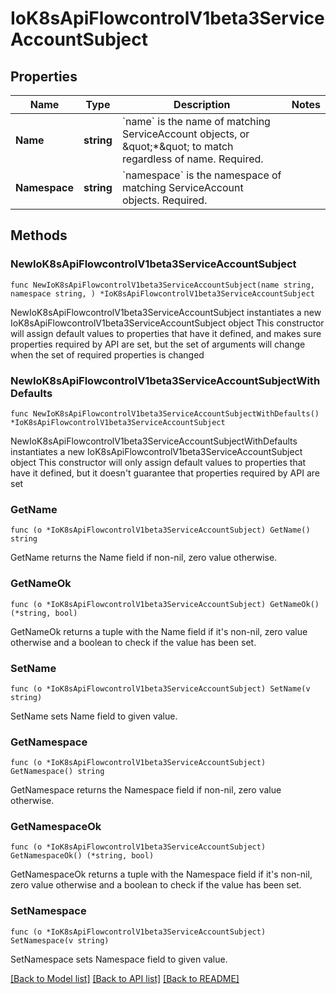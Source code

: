 # IoK8sApiFlowcontrolV1beta3ServiceAccountSubject

## Properties

Name | Type | Description | Notes
------------ | ------------- | ------------- | -------------
**Name** | **string** | &#x60;name&#x60; is the name of matching ServiceAccount objects, or \&quot;*\&quot; to match regardless of name. Required. | 
**Namespace** | **string** | &#x60;namespace&#x60; is the namespace of matching ServiceAccount objects. Required. | 

## Methods

### NewIoK8sApiFlowcontrolV1beta3ServiceAccountSubject

`func NewIoK8sApiFlowcontrolV1beta3ServiceAccountSubject(name string, namespace string, ) *IoK8sApiFlowcontrolV1beta3ServiceAccountSubject`

NewIoK8sApiFlowcontrolV1beta3ServiceAccountSubject instantiates a new IoK8sApiFlowcontrolV1beta3ServiceAccountSubject object
This constructor will assign default values to properties that have it defined,
and makes sure properties required by API are set, but the set of arguments
will change when the set of required properties is changed

### NewIoK8sApiFlowcontrolV1beta3ServiceAccountSubjectWithDefaults

`func NewIoK8sApiFlowcontrolV1beta3ServiceAccountSubjectWithDefaults() *IoK8sApiFlowcontrolV1beta3ServiceAccountSubject`

NewIoK8sApiFlowcontrolV1beta3ServiceAccountSubjectWithDefaults instantiates a new IoK8sApiFlowcontrolV1beta3ServiceAccountSubject object
This constructor will only assign default values to properties that have it defined,
but it doesn't guarantee that properties required by API are set

### GetName

`func (o *IoK8sApiFlowcontrolV1beta3ServiceAccountSubject) GetName() string`

GetName returns the Name field if non-nil, zero value otherwise.

### GetNameOk

`func (o *IoK8sApiFlowcontrolV1beta3ServiceAccountSubject) GetNameOk() (*string, bool)`

GetNameOk returns a tuple with the Name field if it's non-nil, zero value otherwise
and a boolean to check if the value has been set.

### SetName

`func (o *IoK8sApiFlowcontrolV1beta3ServiceAccountSubject) SetName(v string)`

SetName sets Name field to given value.


### GetNamespace

`func (o *IoK8sApiFlowcontrolV1beta3ServiceAccountSubject) GetNamespace() string`

GetNamespace returns the Namespace field if non-nil, zero value otherwise.

### GetNamespaceOk

`func (o *IoK8sApiFlowcontrolV1beta3ServiceAccountSubject) GetNamespaceOk() (*string, bool)`

GetNamespaceOk returns a tuple with the Namespace field if it's non-nil, zero value otherwise
and a boolean to check if the value has been set.

### SetNamespace

`func (o *IoK8sApiFlowcontrolV1beta3ServiceAccountSubject) SetNamespace(v string)`

SetNamespace sets Namespace field to given value.



[[Back to Model list]](../README.md#documentation-for-models) [[Back to API list]](../README.md#documentation-for-api-endpoints) [[Back to README]](../README.md)


